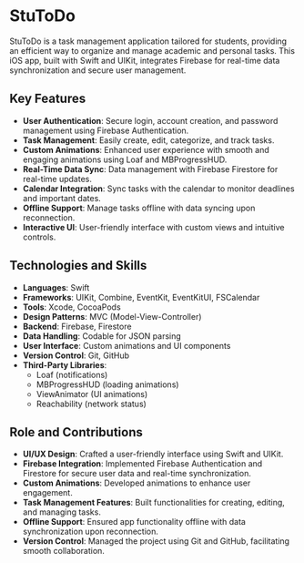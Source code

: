 # StuToDo

StuToDo is a task management application tailored for students, providing an efficient way to organize and manage academic and personal tasks. This iOS app, built with Swift and UIKit, integrates Firebase for real-time data synchronization and secure user management.

## Key Features

- **User Authentication**: Secure login, account creation, and password management using Firebase Authentication.
- **Task Management**: Easily create, edit, categorize, and track tasks.
- **Custom Animations**: Enhanced user experience with smooth and engaging animations using Loaf and MBProgressHUD.
- **Real-Time Data Sync**: Data management with Firebase Firestore for real-time updates.
- **Calendar Integration**: Sync tasks with the calendar to monitor deadlines and important dates.
- **Offline Support**: Manage tasks offline with data syncing upon reconnection.
- **Interactive UI**: User-friendly interface with custom views and intuitive controls.

## Technologies and Skills

- **Languages**: Swift
- **Frameworks**: UIKit, Combine, EventKit, EventKitUI, FSCalendar
- **Tools**: Xcode, CocoaPods
- **Design Patterns**: MVC (Model-View-Controller)
- **Backend**: Firebase, Firestore
- **Data Handling**: Codable for JSON parsing
- **User Interface**: Custom animations and UI components
- **Version Control**: Git, GitHub
- **Third-Party Libraries**: 
  - Loaf (notifications)
  - MBProgressHUD (loading animations)
  - ViewAnimator (UI animations)
  - Reachability (network status)

## Role and Contributions

- **UI/UX Design**: Crafted a user-friendly interface using Swift and UIKit.
- **Firebase Integration**: Implemented Firebase Authentication and Firestore for secure user data and real-time synchronization.
- **Custom Animations**: Developed animations to enhance user engagement.
- **Task Management Features**: Built functionalities for creating, editing, and managing tasks.
- **Offline Support**: Ensured app functionality offline with data synchronization upon reconnection.
- **Version Control**: Managed the project using Git and GitHub, facilitating smooth collaboration.
